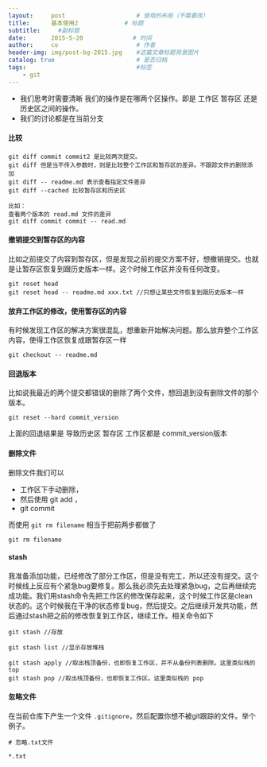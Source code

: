 ```yaml
---
layout:     post                    # 使用的布局（不需要改）
title:      基本使用2             # 标题 
subtitle:     #副标题
date:       2015-5-20              # 时间
author:     co                      # 作者
header-img: img/post-bg-2015.jpg    #这篇文章标题背景图片
catalog: true                       # 是否归档
tags:                               #标签
    - git
---
```



- 我们思考时需要清晰 我们的操作是在哪两个区操作。即是 工作区 暂存区 还是历史区之间的操作。
- 我们的讨论都是在当前分支


#### 比较
```
git diff commit commit2 是比较两次提交。
git diff 但是当不传入参数时，则是比较整个工作区和暂存区的差异。不跟踪文件的删除添加
git diff -- readme.md 表示查看指定文件差异
git diff --cached 比较暂存区和历史区

比如：
查看两个版本的 read.md 文件的差异
git diff commit commit -- read.md

```
#### 撤销提交到暂存区的内容
比如之前提交了内容到暂存区，但是发现之前的提交方案不好，想撤销提交。也就是让暂存区恢复到跟历史版本一样。这个时候工作区并没有任何改变。
```
git reset head
git reset head -- readme.md xxx.txt //只想让某些文件恢复到跟历史版本一样
```

#### 放弃工作区的修改，使用暂存区的内容
有时候发现工作区的解决方案很混乱，想重新开始解决问题。那么放弃整个工作区内容，使得工作区恢复成跟暂存区一样
```
git checkout -- readme.md
```

#### 回退版本
比如说我最近的两个提交都错误的删除了两个文件，想回退到没有删除文件的那个版本。
```
git reset --hard commit_version
```
上面的回退结果是 导致历史区 暂存区 工作区都是 commit_version版本

#### 删除文件
删除文件我们可以
- 工作区下手动删除，
- 然后使用 git add ，
- git commit

而使用 `git rm filename` 相当于把前两步都做了
```
git rm filename
```

#### stash
我准备添加功能，已经修改了部分工作区，但是没有完工，所以还没有提交。这个时候线上反应有个紧急bug要修复。那么我必须先去处理紧急bug，之后再继续完成功能。我们用stash命令先把工作区的修改保存起来，这个时候工作区是clean状态的。这个时候我在干净的状态修复bug，然后提交。之后继续开发共功能，然后通过stash把之前的修改恢复到工作区，继续工作。相关命令如下
```
git stash //存放

git stash list //显示存放堆栈 

git stash apply //取出栈顶备份，也即恢复工作区，并不从备份列表删除。这里类似栈的 top
git stash pop //取出栈顶备份，也即恢复工作区。这里类似栈的 pop
``` 

#### 忽略文件
在当前仓库下产生一个文件 `.gitignore`，然后配置你想不被git跟踪的文件。举个例子。
```
# 忽略.txt文件

*.txt

```